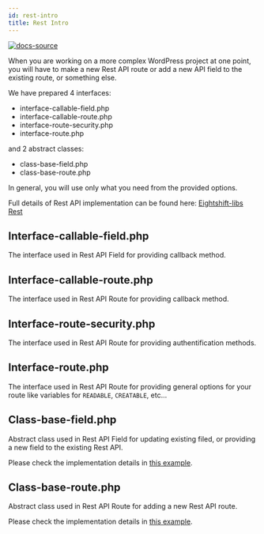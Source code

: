 ```yaml
---
id: rest-intro
title: Rest Intro
---
```


[![docs-source](https://img.shields.io/badge/source-eigthshift--libs-blue?style=for-the-badge&logo=php&labelColor=2a2a2a)](https://github.com/hhftechtips/eightshift-libs/tree/master/src/rest)

When you are working on a more complex WordPress project at one point, you will have to make a new Rest API route or add a new API field to the existing route, or something else.

We have prepared 4 interfaces:
* interface-callable-field.php
* interface-callable-route.php
* interface-route-security.php
* interface-route.php

and 2 abstract classes:
* class-base-field.php
* class-base-route.php

In general, you will use only what you need from the provided options.

Full details of Rest API implementation can be found here: [Eightshift-libs Rest](https://github.com/hhftechtips/eightshift-libs/tree/v2.0.0/src/rest)


## Interface-callable-field.php

The interface used in Rest API Field for providing callback method.

## Interface-callable-route.php

The interface used in Rest API Route for providing callback method.

## Interface-route-security.php

The interface used in Rest API Route for providing authentification methods.

## Interface-route.php

The interface used in Rest API Route for providing general options for your route like variables for `READABLE`, `CREATABLE`, etc...

## Class-base-field.php

Abstract class used in Rest API Field for updating existing filed, or providing a new field to the existing Rest API.

Please check the implementation details in [this example](rest-field-example.md).

## Class-base-route.php

Abstract class used in Rest API Route for adding a new Rest API route.

Please check the implementation details in [this example](rest-routes-example.md).
